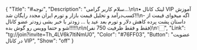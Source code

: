 {
"Title": "#توجه",
"Description": "سلام کاربر گرامی...\n\n• لینک کانال VIP آموزش کسب‌درآمد و تحلیل قیمت بازار و تورم ایران مجدد رایگان شد!!\n- اگه میخوای قیمت از داستان پشت پرده کاهش دلار و تورم بعد عید یا ... زودتر با خبر بشی زودتر عضو کانال شو و حتما وویس رو گوش بده!!!!!\n\n(فقط و فقط ظرفیت 750 نفر)\n👇🏻",
"Link": "tg://join?invite=Th_4LV6k7ltiNmU0",
"Color": "#76FF03",
"Button": "عضویت در کانال VIP",
"Show": "off"
}
